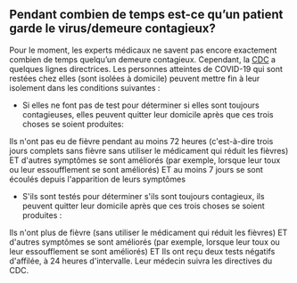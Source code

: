 ## Pendant combien de temps est-ce qu’un patient garde le virus/demeure contagieux? 

Pour le moment, les experts médicaux ne savent pas encore exactement combien de temps quelqu’un demeure contagieux. Cependant, la [CDC](https://www.cdc.gov/coronavirus/2019-ncov/if-you-are-sick/care-for-someone.html) a quelques lignes directrices. Les personnes atteintes de COVID-19 qui sont restées chez elles (sont isolées à domicile) peuvent mettre fin à leur isolement dans les conditions suivantes :

- Si elles ne font pas de test pour déterminer si elles sont toujours contagieuses, elles peuvent quitter leur domicile après que ces trois choses se soient produites:

Ils n'ont pas eu de fièvre pendant au moins 72 heures (c'est-à-dire trois jours complets sans fièvre sans utiliser le médicament qui réduit les fièvres)
ET
d'autres symptômes se sont améliorés (par exemple, lorsque leur toux ou leur essoufflement se sont améliorés)
ET
au moins 7 jours se sont écoulés depuis l'apparition de leurs symptômes
                 
- S'ils sont testés pour déterminer s'ils sont toujours contagieux, ils peuvent quitter leur domicile après que ces trois choses se soient produites :

Ils n'ont plus de fièvre (sans utiliser le médicament qui réduit les fièvres)
ET
d'autres symptômes se sont améliorés (par exemple, lorsque leur toux ou leur essoufflement se sont améliorés)
ET
Ils ont reçu deux tests négatifs d'affilée, à 24 heures d'intervalle. Leur médecin suivra les directives du CDC.
